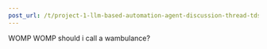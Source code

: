 ```yaml
---
post_url: /t/project-1-llm-based-automation-agent-discussion-thread-tds-jan-2025/164277/625
---
```

WOMP WOMP should i call a wambulance?